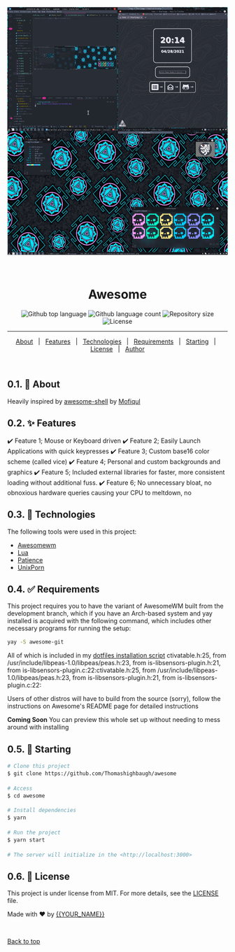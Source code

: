 <div align="center" id="top"> 
  <img src="./themes/vice/images/screenshot.png" alt="Awesome" />

  &#xa0;

</div>

<h1 align="center">Awesome</h1>


<p align="center">
  <img alt="Github top language" src="https://img.shields.io/github/languages/top/Thomashighbaugh/awesomewm?color=56BEB8">

  <img alt="Github language count" src="https://img.shields.io/github/languages/count/Thomashighbaugh/awesomewm?color=56BEB8">

  <img alt="Repository size" src="https://img.shields.io/github/repo-size/Thomashighbaugh/awesomewm?color=56BEB8">

  <img alt="License" src="https://img.shields.io/github/license/Thomashighbaugh/awesomewm?color=56BEB8">

  <!-- <img alt="Github issues" src="https://img.shields.io/github/issues/Thomashighbaugh/awesome?color=56BEB8" /> -->

  <!-- <img alt="Github forks" src="https://img.shields.io/github/forks/Thomashighbaugh/awesome?color=56BEB8" /> -->

  <!-- <img alt="Github stars" src="https://img.shields.io/github/stars/Thomashighbaugh/awesome?color=56BEB8" /> -->
</p>


<hr> 

<p align="center">
  <a href="#dart-about">About</a> &#xa0; | &#xa0; 
  <a href="#sparkles-features">Features</a> &#xa0; | &#xa0;
  <a href="#rocket-technologies">Technologies</a> &#xa0; | &#xa0;
  <a href="#white_check_mark-requirements">Requirements</a> &#xa0; | &#xa0;
  <a href="#checkered_flag-starting">Starting</a> &#xa0; | &#xa0;
  <a href="#memo-license">License</a> &#xa0; | &#xa0;
  <a href="https://github.com/Thomashighbaugh" target="_blank">Author</a>
</p>

<br>

## 0.1. :dart: About ##

Heavily inspired by [awesome-shell](https://github.com/Mofiqul/awesome-shell) by [Mofiqul](https://github.com/Mofiqul) 


## 0.2. :sparkles: Features ##

:heavy_check_mark: Feature 1; Mouse or Keyboard driven
:heavy_check_mark: Feature 2; Easily Launch Applications with quick keypresses
:heavy_check_mark: Feature 3; Custom base16 color scheme (called vice)
:heavy_check_mark: Feature 4; Personal and custom backgrounds and graphics
:heavy_check_mark: Feature 5; Included external libraries for faster, more consistent loading without additional fuss. 
:heavy_check_mark: Feature 6; No unnecessary bloat, no obnoxious hardware queries causing your CPU to meltdown, no


## 0.3. :rocket: Technologies ##

The following tools were used in this project:

- [Awesomewm](https://awesomewm.org/)
- [Lua](https://luarocks.org/)
- [Patience](https://en.wikipedia.org/wiki/Shiva)
- [UnixPorn](https://www.reddit.com/r/unixporn/)

## 0.4. :white_check_mark: Requirements ##

This project requires you to have the variant of AwesomeWM built from the development branch, which if you have an Arch-based system and yay installed is acquired with the following command, which includes other necessary programs for running the setup:

```bash
yay -S awesome-git 
``` 
All of which is included in my [dotfiles installation script](https://github.com/Thomashighbaugh/dotfiles)
ctivatable.h:25,
                 from /usr/include/libpeas-1.0/libpeas/peas.h:23,
                 from is-libsensors-plugin.h:21,
                 from is-libsensors-plugin.c:22:ctivatable.h:25,
                 from /usr/include/libpeas-1.0/libpeas/peas.h:23,
                 from is-libsensors-plugin.h:21,
                 from is-libsensors-plugin.c:22:

Users of other distros will have to build from the source (sorry), follow the instructions on Awesome's README page for detailed instructions 


**Coming Soon** You can preview this whole set up without needing to mess around with installing 
## 0.5. :checkered_flag: Starting ##

```bash
# Clone this project
$ git clone https://github.com/Thomashighbaugh/awesome

# Access
$ cd awesome

# Install dependencies
$ yarn

# Run the project
$ yarn start

# The server will initialize in the <http://localhost:3000>
```

## 0.6. :memo: License ##

This project is under license from MIT. For more details, see the [LICENSE](LICENSE.md) file.


Made with :heart: by <a href="https://github.com/Thomashighbaugh" target="_blank">{{YOUR_NAME}}</a>

&#xa0;

<a href="#top">Back to top</a>
